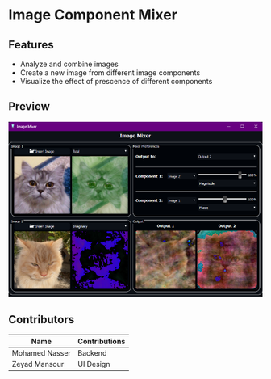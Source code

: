 # Image Component Mixer

## Features

* Analyze and combine images
* Create a new image from different image components
* Visualize the effect of prescence of different components

## Preview

![image](./preview.png)

## Contributors

| Name | Contributions |
|------|---------------|
|Mohamed Nasser | Backend |
|Zeyad Mansour | UI Design |